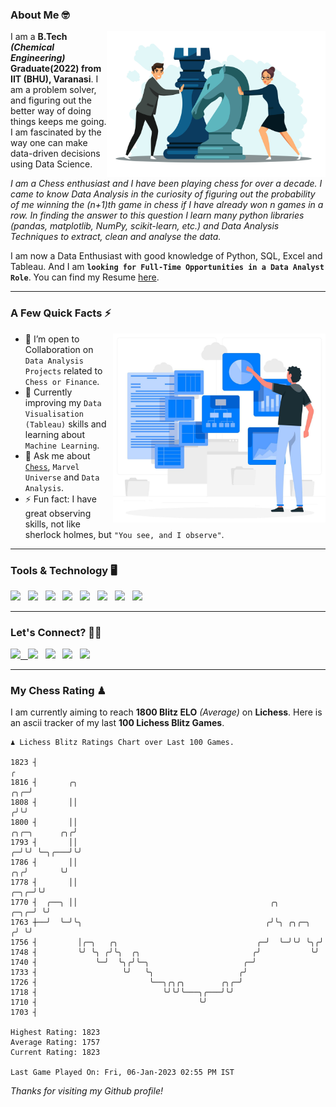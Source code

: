 ### About Me 🤓
<img align="right" alt="Coding" width="350" src="https://github.com/Laxman-Lakhan/Laxman-Lakhan/blob/master/Assets/Chess_Vector.jpg">   

I am a **B.Tech** _**(Chemical Engineering)**_ **Graduate(2022) from IIT (BHU), Varanasi**. I am a problem solver, and figuring out the better way of doing things keeps me going. I am fascinated by the way one can make data-driven decisions using Data Science. 

_I am a Chess enthusiast and I have been playing chess for over a decade. I came to know Data Analysis in the curiosity of figuring out the probability of me winning the (n+1)th game in chess if I have already won n games in a row. In finding the answer to this question I learn many python libraries (pandas, matplotlib, NumPy, scikit-learn, etc.) and Data Analysis Techniques to extract, clean and analyse the data._

I am now a Data Enthusiast with good knowledge of Python, SQL, Excel and Tableau. And I am **`looking for Full-Time Opportunities in a Data Analyst Role`**. You can find my Resume
 [here](https://drive.google.com/file/d/1UIOoogRLj5eGQFQBkuvMmTISZVdl2Ok7/view?usp=sharing).


---

### A Few Quick Facts ⚡️
<img align="right" alt="Coding" width="340" src="https://github.com/Laxman-Lakhan/Laxman-Lakhan/blob/master/Assets/Data_Vector.jpg">   

- 🤝 I’m open to Collaboration on `Data Analysis Projects` related to `Chess or Finance`.
- 📖 Currently improving my `Data Visualisation (Tableau)` skills and learning about `Machine Learning`.
- 💬 Ask me about [`Chess`](https://lichess.org/@/YourKingIsInDanger), `Marvel Universe` and `Data Analysis`.
- ⚡️ Fun fact: I have great observing skills, not like sherlock holmes, but `"You see, and I observe"`.

---
### Tools & Technology 🖥

<img src="https://img.shields.io/badge/Python-white?logo=Python&logoColor=ColorName&style=ShieldStyle" /> &nbsp;
<img src="https://img.shields.io/badge/MySQL-white?logo=MySQL&logoColor=ColorName&style=ShieldStyle" /> &nbsp;
<img src="https://img.shields.io/badge/Tableau-white?logo=Tableau&logoColor=ColorName&style=ShieldStyle" /> &nbsp;
<img src="https://img.shields.io/badge/Excel-white?logo=Microsoft+Excel&logoColor=196F3D&style=ShieldStyle" /> &nbsp;
<img src="https://img.shields.io/badge/Jupyter-white?logo=Jupyter&logoColor=ColorName&style=ShieldStyle" /> &nbsp;
<img src="https://img.shields.io/badge/pandas-white?logo=Pandas&logoColor=000080&style=ShieldStyle" /> &nbsp;
<img src="https://img.shields.io/badge/numpy-white?logo=Numpy&logoColor=85C1E9&style=ShieldStyle" /> &nbsp;
<img src="https://img.shields.io/badge/scikit learn-white?logo=Scikit+Learn&logoColor=ColorName&style=ShieldStyle" /> &nbsp;



---

### Let's Connect? 🫳🏻

<a href="mailto:laxmansingh.lakhan@gmail.com"> <img src="https://img.icons8.com/fluent/48/000000/gmail.png" width="3.5%"/> &nbsp;
[<img src="https://img.icons8.com/color/48/000000/linkedin.png" width="3.5%"/>](https://www.linkedin.com/in/laxman-lakhan/)  &nbsp;
[<img src="https://img.icons8.com/fluent/48/000000/facebook-new.png" width="3.5%"/>](https://www.facebook.com/s.laxmanlakhan/)  &nbsp;
[<img src="https://img.icons8.com/fluent/48/000000/instagram-new.png" width="3.5%"/>](https://www.instagram.com/laxman.lakhan/)  &nbsp;
[<img src="https://img.icons8.com/color/48/000000/twitter.png" width="3.5%"/>](https://twitter.com/laxman__lakhan)  &nbsp;

 ---
  
### My Chess Rating ♟
  
I am currently aiming to reach **1800 Blitz ELO** *(Average)* on **Lichess**. Here is an ascii tracker of my last **100 Lichess Blitz Games**.

  ```
  ♟︎ 𝙻𝚒𝚌𝚑𝚎𝚜𝚜 𝙱𝚕𝚒𝚝𝚣 𝚁𝚊𝚝𝚒𝚗𝚐𝚜 𝙲𝚑𝚊𝚛𝚝 𝚘𝚟𝚎𝚛 𝙻𝚊𝚜𝚝 𝟷00 𝙶𝚊𝚖𝚎𝚜.
  
1823 ┤                                                                                                  ╭
1816 ┤       ╭╮                                                                                     ╭╮╭─╯
1808 ┤       ││                                                                                    ╭╯╰╯
1800 ┤       ││                                                                      ╭╮╭─╮      ╭╮╭╯
1793 ┤       ││                                                                    ╭─╯╰╯ ╰─╮╭───╯╰╯
1786 ┤       ││                                                                 ╭╮╭╯       ╰╯
1778 ┤       ││                                                            ╭─╮╭─╯╰╯
1770 ┤  ╭──╮ ││                                           ╭╮          ╭─╮╭─╯ ╰╯
1763 ┼──╯  ╰─╯╰╮                                         ╭╯╰╮ ╭╮╭─╮  ╭╯ ╰╯
1756 ┤         │╭─╮   ╭╮                               ╭─╯  ╰─╯╰╯ ╰╮╭╯
1748 ┤         ╰╯ ╰╮ ╭╯╰╮  ╭╮                         ╭╯           ╰╯
1740 ┤             ╰─╯  ╰╮╭╯╰─╮                     ╭─╯
1733 ┤                   ╰╯   ╰╮                   ╭╯
1726 ┤                         ╰──╮╭╮╭╮        ╭╮╭─╯
1718 ┤                            ╰╯╰╯╰───╮╭───╯╰╯
1710 ┤                                    ╰╯
1703 ┤ 

Highest Rating: 1823
Average Rating: 1757
Current Rating: 1823 

Last Game Played On: Fri, 06-Jan-2023 02:55 PM IST
  ```
  
  
*Thanks for visiting my Github profile!*
